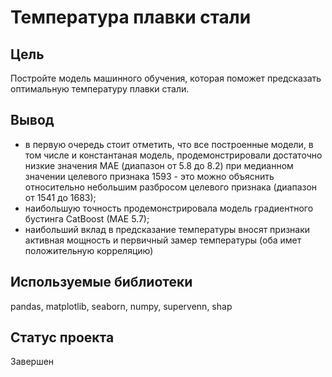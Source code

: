 # Температура плавки стали

## Цель
Постройте модель машинного обучения, которая поможет предсказать оптимальную температуру плавки стали.

## Вывод
 - в первую очередь стоит отметить, что все построенные модели, в том числе и константаная модель, продемонстрировали достаточно низкие значения MAE (диапазон от 5.8 до 8.2) при медианном значении целевого признака 1593 - это можно объяснить относительно небольшим разбросом целевого признака (диапазон от 1541 до 1683);
 - наибольшую точность продемонстрировала модель градиентного бустинга CatBoost (MAE 5.7);
 - наибольший вклад в предсказание температуры вносят признаки активная мощность и первичный замер температуры (оба имет положительную корреляцию)

## Используемые библиотеки
pandas, matplotlib, seaborn, numpy, supervenn, shap

## Статус проекта
Завершен
